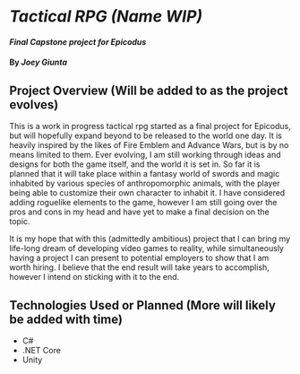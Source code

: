 # _Tactical RPG (Name WIP)_

#### _Final Capstone project for Epicodus_

#### By _**Joey Giunta**_

## Project Overview (Will be added to as the project evolves)
This is a work in progress tactical rpg started as a final project for Epicodus, but will hopefully expand beyond to be released to the world one day.
It is heavily inspired by the likes of Fire Emblem and Advance Wars, but is by no means limited to them. Ever evolving, I am still working through ideas and designs for both the game itself, and the world it is set in. So far it is planned that it will take place within a fantasy world of swords and magic inhabited by various species of anthropomorphic animals, with the player being able to customize their own character to inhabit it. I have considered adding roguelike elements to the game, however I am still going over the pros and cons in my head and have yet to make a final decision on the topic.

It is my hope that with this (admittedly ambitious) project that I can bring my life-long dream of developing video games to reality, while simultaneously having a project I can present to potential employers to show that I am worth hiring. I believe that the end result will take years to accomplish, however I intend on sticking with it to the end.

## Technologies Used or Planned (More will likely be added with time)
- C#
- .NET Core
- Unity